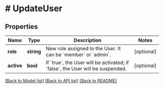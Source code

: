 # # UpdateUser

## Properties

Name | Type | Description | Notes
------------ | ------------- | ------------- | -------------
**role** | **string** | New role assigned to the User. It can be &#x60;member&#x60; or &#x60;admin&#x60;. | [optional]
**active** | **bool** | If &#x60;true&#x60;, the User will be activated; if &#x60;false&#x60;, the User will be suspended. | [optional]

[[Back to Model list]](../../README.md#models) [[Back to API list]](../../README.md#endpoints) [[Back to README]](../../README.md)

